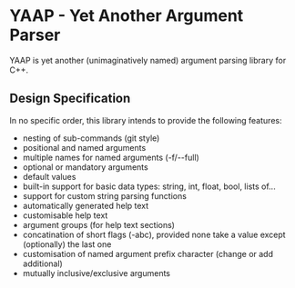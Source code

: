 # YAAP - Yet Another Argument Parser
YAAP is yet another (unimaginatively named)
argument parsing library for C++.

## Design Specification
In no specific order,
this library intends to
provide the following features:

- nesting of sub-commands (git style)
- positional and named arguments
- multiple names for named arguments (-f/--full)
- optional or mandatory arguments
- default values
- built-in support for basic data types: string, int, float, bool, lists of...
- support for custom string parsing functions
- automatically generated help text
- customisable help text
- argument groups (for help text sections)
- concatination of short flags (-abc),
  provided none take a value
  except (optionally) the last one
- customisation of named argument prefix character
  (change or add additional)
- mutually inclusive/exclusive arguments
